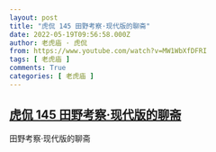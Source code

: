 ```yaml
---
layout: post
title: "虎侃 145 田野考察·现代版的聊斋"
date: 2022-05-19T09:56:58.000Z
author: 老虎庙 · 虎侃
from: https://www.youtube.com/watch?v=MW1WbXfDFRI
tags: [ 老虎庙 ]
comments: True
categories: [ 老虎庙 ]
---
```

<!--1652954218000-->
[虎侃 145 田野考察·现代版的聊斋](https://www.youtube.com/watch?v=MW1WbXfDFRI)
------

<div>
田野考察·现代版的聊斋
</div>
